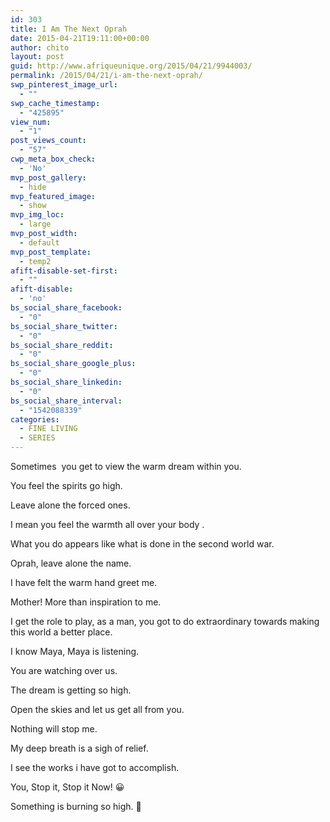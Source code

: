 ```yaml
---
id: 303
title: I Am The Next Oprah
date: 2015-04-21T19:11:00+00:00
author: chito
layout: post
guid: http://www.afriqueunique.org/2015/04/21/9944003/
permalink: /2015/04/21/i-am-the-next-oprah/
swp_pinterest_image_url:
  - ""
swp_cache_timestamp:
  - "425895"
view_num:
  - "1"
post_views_count:
  - "57"
cwp_meta_box_check:
  - 'No'
mvp_post_gallery:
  - hide
mvp_featured_image:
  - show
mvp_img_loc:
  - large
mvp_post_width:
  - default
mvp_post_template:
  - temp2
afift-disable-set-first:
  - ""
afift-disable:
  - 'no'
bs_social_share_facebook:
  - "0"
bs_social_share_twitter:
  - "0"
bs_social_share_reddit:
  - "0"
bs_social_share_google_plus:
  - "0"
bs_social_share_linkedin:
  - "0"
bs_social_share_interval:
  - "1542088339"
categories:
  - FINE LIVING
  - SERIES
---
```

Sometimes  you get to view the warm dream within you.

You feel the spirits go high.

Leave alone the forced ones.

I mean you feel the warmth all over your body .

What you do appears like what is done in the second world war.

Oprah, leave alone the name.

I have felt the warm hand greet me.

Mother! More than inspiration to me.

I get the role to play, as a man, you got to do extraordinary towards making this world a better place.

I know Maya, Maya is listening.

You are watching over us.

The dream is getting so high.

Open the skies and let us get all from you.

Nothing will stop me.

My deep breath is a sigh of relief.

I see the works i have got to accomplish.

You, Stop it, Stop it Now! 😀

Something is burning so high. 🙂